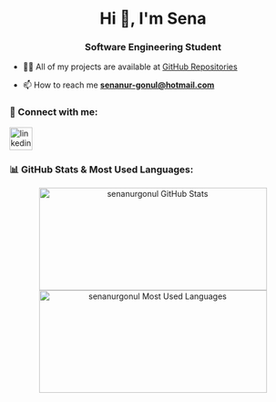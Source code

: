 <h1 align="center">Hi 👋, I'm Sena</h1>
<h3 align="center">Software Engineering Student</h3>

- 👨‍💻 All of my projects are available at [GitHub Repositories](https://github.com/senanurgonul?tab=repositories)

- 📫 How to reach me **[senanur-gonul@hotmail.com](mailto:senanur-gonul@hotmail.com)**

### 🔗 Connect with me:
<p align="left">
<a href="https://linkedin.com/in/senanurgonul" target="_blank">
<img align="center" src="https://upload.wikimedia.org/wikipedia/commons/c/ca/LinkedIn_logo_initials.png" alt="linkedin" height="40" width="40" />
</a>
</p>

### 📊 GitHub Stats & Most Used Languages:
<div align="center">
  <img height="180em" width="400em" src="https://github-readme-stats.vercel.app/api?username=senanurgonul&show_icons=true&theme=default" alt="senanurgonul GitHub Stats"/>
  <img height="180em" width="400em" src="https://github-readme-stats.vercel.app/api/top-langs/?username=senanurgonul&layout=compact" alt="senanurgonul Most Used Languages"/>
</div>
